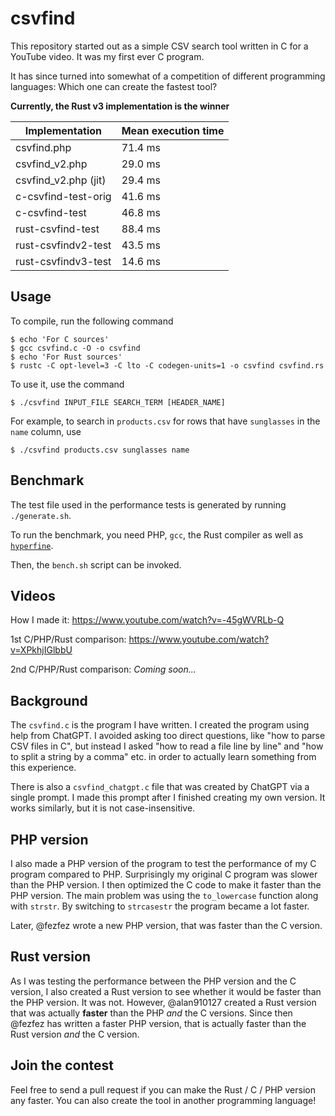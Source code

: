 # csvfind

This repository started out as a simple CSV search tool written in C for a YouTube video. It was my first ever C program.

It has since turned into somewhat of a competition of different programming languages: Which one can create the fastest tool?

**Currently, the Rust v3 implementation is the winner**

| Implementation       | Mean execution time |
| -------------------- | ------------------- |
| csvfind.php          | 71.4 ms             |
| csvfind_v2.php       | 29.0 ms             |
| csvfind_v2.php (jit) | 29.4 ms             |
| c-csvfind-test-orig  | 41.6 ms             |
| c-csvfind-test       | 46.8 ms             |
| rust-csvfind-test    | 88.4 ms             |
| rust-csvfindv2-test  | 43.5 ms             |
| rust-csvfindv3-test  | 14.6 ms             |

## Usage

To compile, run the following command

```console
$ echo 'For C sources'
$ gcc csvfind.c -O -o csvfind
$ echo 'For Rust sources'
$ rustc -C opt-level=3 -C lto -C codegen-units=1 -o csvfind csvfind.rs
```

To use it, use the command

```console
$ ./csvfind INPUT_FILE SEARCH_TERM [HEADER_NAME]
```

For example, to search in `products.csv` for rows that have `sunglasses` in the `name` column, use

```console
$ ./csvfind products.csv sunglasses name
```

## Benchmark

The test file used in the performance tests is generated by running `./generate.sh`.

To run the benchmark, you need PHP, `gcc`, the Rust compiler as well as [`hyperfine`](https://github.com/sharkdp/hyperfine).

Then, the `bench.sh` script can be invoked.

## Videos

How I made it:
https://www.youtube.com/watch?v=-45gWVRLb-Q

1st C/PHP/Rust comparison:
https://www.youtube.com/watch?v=XPkhjIGlbbU

2nd C/PHP/Rust comparison:
_Coming soon..._

## Background

The `csvfind.c` is the program I have written. I created the program using help from ChatGPT. I avoided asking too direct questions, like "how to parse CSV files in C", but instead I asked "how to read a file line by line" and "how to split a string by a comma" etc. in order to actually learn something from this experience.

There is also a `csvfind_chatgpt.c` file that was created by ChatGPT via a single prompt. I made this prompt after I finished creating my own version. It works similarly, but it is not case-insensitive.

## PHP version

I also made a PHP version of the program to test the performance of my C program compared to PHP. Surprisingly my original C program was slower than the PHP version. I then optimized the C code to make it faster than the PHP version. The main problem was using the `to_lowercase` function along with `strstr`. By switching to `strcasestr` the program became a lot faster.

Later, @fezfez wrote a new PHP version, that was faster than the C version.

## Rust version

As I was testing the performance between the PHP version and the C version, I also created a Rust version to see whether it would be faster than the PHP version. It was not. However, @alan910127 created a Rust version that was actually **faster** than the PHP _and_ the C versions. Since then @fezfez has written a faster PHP version, that is actually faster than the Rust version _and_ the C version.

## Join the contest

Feel free to send a pull request if you can make the Rust / C / PHP version any faster. You can also create the tool in another programming language!
